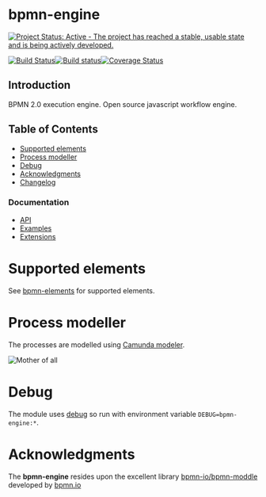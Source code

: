 bpmn-engine
===========

[![Project Status: Active - The project has reached a stable, usable state and is being actively developed.](http://www.repostatus.org/badges/latest/active.svg)](http://www.repostatus.org/#active)

[![Build Status](https://travis-ci.org/paed01/bpmn-engine.svg?branch=develop)](https://travis-ci.org/paed01/bpmn-engine)[![Build status](https://ci.appveyor.com/api/projects/status/670n39fivq1g3nu5/branch/develop?svg=true)](https://ci.appveyor.com/project/paed01/bpmn-engine/branch/develop)[![Coverage Status](https://coveralls.io/repos/github/paed01/bpmn-engine/badge.svg?branch=develop)](https://coveralls.io/github/paed01/bpmn-engine?branch=develop)

## Introduction
BPMN 2.0 execution engine. Open source javascript workflow engine.

## Table of Contents
- [Supported elements](#supported-elements)
- [Process modeller](#process-modeller)
- [Debug](#debug)
- [Acknowledgments](#acknowledgments)
- [Changelog](/Changelog.md)

### Documentation
- [API](/docs/API.md)
- [Examples](/docs/Examples.md)
- [Extensions](/docs/Extensions.md)

# Supported elements

See [bpmn-elements](https://github.com/paed01/bpmn-elements) for supported elements.

# Process modeller

The processes are modelled using [Camunda modeler](https://camunda.org/bpmn/tool/).

![Mother of all](https://raw.github.com/paed01/bpmn-engine/master/images/mother-of-all.png)

# Debug

The module uses [debug](github.com/visionmedia/debug) so run with environment variable `DEBUG=bpmn-engine:*`.

# Acknowledgments

The **bpmn-engine** resides upon the excellent library [bpmn-io/bpmn-moddle](https://github.com/bpmn-io/bpmn-moddle) developed by [bpmn.io](http://bpmn.io/)
